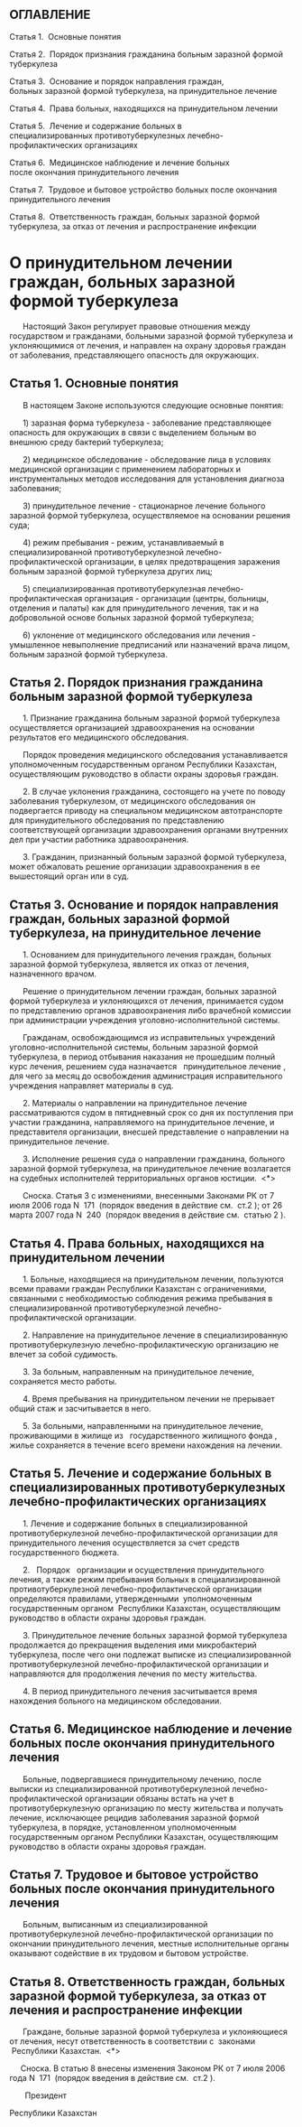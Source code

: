 ## ОГЛАВЛЕНИЕ

Статья 1.  Основные понятия

Статья 2.  Порядок признания гражданина больным заразной формой туберкулеза

Статья 3.  Основание и порядок направления граждан, больных заразной формой туберкулеза, на принудительное лечение

Статья 4.  Права больных, находящихся на принудительном лечении

Статья 5.  Лечение и содержание больных в специализированных противотуберкулезных лечебно-профилактических организациях

Статья 6.  Медицинское наблюдение и лечение больных после окончания принудительного лечения

Статья 7.  Трудовое и бытовое устройство больных после окончания принудительного лечения

Статья 8.  Ответственность граждан, больных заразной формой туберкулеза, за отказ от лечения и распространение инфекции

# О принудительном лечении граждан, больных заразной формой туберкулеза

      Настоящий Закон регулирует правовые отношения между государством и гражданами, больными заразной формой туберкулеза и уклоняющимися от лечения, и направлен на охрану здоровья граждан от заболевания, представляющего опасность для окружающих.

## Статья 1. Основные понятия

      В настоящем Законе используются следующие основные понятия:

      1) заразная форма туберкулеза - заболевание представляющее опасность для окружающих в связи с выделением больным во внешнюю среду бактерий туберкулеза;

      2) медицинское обследование - обследование лица в условиях медицинской организации с применением лабораторных и инструментальных методов исследования для установления диагноза заболевания;

      3) принудительное лечение - стационарное лечение больного заразной формой туберкулеза, осуществляемое на основании решения суда;

      4) режим пребывания - режим, устанавливаемый в специализированной противотуберкулезной лечебно-профилактической организации, в целях предотвращения заражения больным заразной формой туберкулеза других лиц;

      5) специализированная противотуберкулезная лечебно-профилактическая организация - организации (центры, больницы, отделения и палаты) как для принудительного лечения, так и на добровольной основе больных заразной формой туберкулеза;

      6) уклонение от медицинского обследования или лечения - умышленное невыполнение предписаний или назначений врача лицом, больным заразной формой туберкулеза.

## Статья 2. Порядок признания гражданина больным заразной формой туберкулеза

      1. Признание гражданина больным заразной формой туберкулеза осуществляется организацией здравоохранения на основании результатов его медицинского обследования.

      Порядок проведения медицинского обследования устанавливается уполномоченным государственным органом Республики Казахстан, осуществляющим руководство в области охраны здоровья граждан.

      2. В случае уклонения гражданина, состоящего на учете по поводу заболевания туберкулезом, от медицинского обследования он подвергается приводу на специальном медицинском автотранспорте для принудительного обследования по представлению соответствующей организации здравоохранения органами внутренних дел при участии работника здравоохранения.

      3. Гражданин, признанный больным заразной формой туберкулеза, может обжаловать решение организации здравоохранения в ее вышестоящий орган или в суд.

## Статья 3. Основание и порядок направления граждан, больных заразной формой туберкулеза, на принудительное лечение

      1. Основанием для принудительного лечения граждан, больных заразной формой туберкулеза, является их отказ от лечения, назначенного врачом.

      Решение о принудительном лечении граждан, больных заразной формой туберкулеза и уклоняющихся от лечения, принимается судом по представлению органов здравоохранения либо врачебной комиссии при администрации учреждения уголовно-исполнительной системы.

      Гражданам, освобождающимся из исправительных учреждений уголовно-исполнительной системы, больным заразной формой туберкулеза, в период отбывания наказания не прошедшим полный курс лечения, решением суда назначается   принудительное лечение , для чего за месяц до освобождения администрация исправительного учреждения направляет материалы в суд.

      2. Материалы о направлении на принудительное лечение рассматриваются судом в пятидневный срок со дня их поступления при участии гражданина, направляемого на принудительное лечение, и представителя организации, внесшей представление о направлении на принудительное лечение.

      3. Исполнение решения суда о направлении гражданина, больного заразной формой туберкулеза, на принудительное лечение возлагается на судебных исполнителей территориальных органов юстиции.  <*>

      Сноска. Cтатья 3 с изменениями, внесенными Законами РК от 7 июля 2006 года N   171   (порядок введения в действие см.   ст.2  ); от 26 марта 2007 года N   240   (порядок введения в действие см.   статью 2  ).

## Статья 4. Права больных, находящихся на принудительном лечении

      1. Больные, находящиеся на принудительном лечении, пользуются всеми правами граждан Республики Казахстан с ограничениями, связанными с необходимостью соблюдения режима пребывания в специализированной противотуберкулезной лечебно-профилактической организации.

      2. Направление на принудительное лечение в специализированную противотуберкулезную лечебно-профилактическую организацию не влечет за собой судимость.

      3. За больным, направленным на принудительное лечение, сохраняется место работы.

      4. Время пребывания на принудительном лечении не прерывает общий стаж и засчитывается в него.

      5. За больными, направленными на принудительное лечение, проживающими в жилище из   государственного жилищного фонда , жилье сохраняется в течение всего времени нахождения на лечении.

## Статья 5. Лечение и содержание больных в специализированных противотуберкулезных лечебно-профилактических организациях

      1. Лечение и содержание больных в специализированной противотуберкулезной лечебно-профилактической организации для принудительного лечения осуществляется за счет средств государственного бюджета.

      2.   Порядок   организации и осуществления принудительного лечения, а также режим пребывания больных в специализированной противотуберкулезной лечебно-профилактической организации определяются правилами, утвержденными  уполномоченным государственным органом  Республики Казахстан, осуществляющим руководство в области охраны здоровья граждан.

      3. Принудительное лечение больных заразной формой туберкулеза продолжается до прекращения выделения ими микробактерий туберкулеза, после чего они подлежат выписке из специализированной противотуберкулезной лечебно-профилактической организации и направляются для продолжения лечения по месту жительства.

      4. В период принудительного лечения засчитывается время нахождения больного на медицинском обследовании.

## Статья 6. Медицинское наблюдение и лечение больных после окончания принудительного лечения

      Больные, подвергавшиеся принудительному лечению, после выписки из специализированной противотуберкулезной лечебно-профилактической организации обязаны встать на учет в противотуберкулезную организацию по месту жительства и получать лечение, исключающее рецидив заболевания заразной формой туберкулеза, в порядке, установленном уполномоченным государственным органом Республики Казахстан, осуществляющим руководство в области охраны здоровья граждан.

## Статья 7. Трудовое и бытовое устройство больных после окончания принудительного лечения

      Больным, выписанным из специализированной противотуберкулезной лечебно-профилактической организации по окончании принудительного лечения, местные исполнительные органы оказывают содействие в их трудовом и бытовом устройстве.

## Статья 8. Ответственность граждан, больных заразной формой туберкулеза, за отказ от лечения и распространение инфекции

      Граждане, больные заразной формой туберкулеза и уклоняющиеся от лечения, несут ответственность в соответствии с  законами  Республики Казахстан.   <*>

     Сноска. В статью 8 внесены изменения Законом РК от 7 июля 2006 года N   171   (порядок введения в действие см.   ст.2  ).

       Президент

Республики Казахстан

